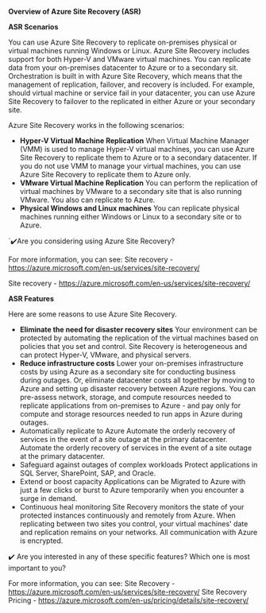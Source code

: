 **Overview of Azure Site Recovery (ASR)**

**ASR Scenarios**

You can use Azure Site Recovery to replicate on-premises physical or virtual machines running Windows or Linux. Azure Site Recovery includes support for both Hyper-V and VMware virtual machines. You can replicate data from your on-premises datacenter to Azure or to a secondary sit. Orchestration is built in with Azure Site Recovery, which means that the management of replication, failover, and recovery is included. For example, should virtual machine or service fail in your datacenter, you can use Azure Site Recovery to failover to the replicated in either Azure or your secondary site.

Azure Site Recovery works in the following scenarios:

* **Hyper-V Virtual Machine Replication**
  When Virtual Machine Manager (VMM) is used to manage Hyper-V virtual machines, you can use Azure Site Recovery to replicate them to Azure or to a secondary datacenter. If you do not use VMM to manage your virtual machines, you can use Azure Site Recovery to replicate them to Azure only.
* **VMware Virtual Machine Replication**
  You can perform the replication of virtual machines by VMware to a secondary site that is also running VMware. You also can replicate to Azure.
* **Physical Windows and Linux machines**
  You can replicate physical machines running either Windows or Linux to a secondary site or to Azure.

`:heavy_check_mark:Are you considering using Azure Site Recovery?

For more information, you can see:
Site recovery - https://azure.microsoft.com/en-us/services/site-recovery/

Site recovery - https://azure.microsoft.com/en-us/services/site-recovery/

**ASR Features**

Here are some reasons to use Azure Site Recovery.

* **Eliminate the need for disaster recovery sites**
  Your environment can be protected by automating the replication of the virtual machines based on policies that you set and control. Site Recovery is heterogeneous and can protect Hyper-V, VMware, and physical servers.
* **Reduce infrastructure costs**
  Lower your on-premises infrastructure costs by using Azure as a secondary site for conducting business during outages. Or, eliminate datacenter costs all together by moving to Azure and setting up disaster recovery between Azure regions. You can pre-assess network, storage, and compute resources needed to replicate applications from on-premises to Azure -  and pay only for compute and storage resources needed to run apps in Azure during outages.
* Automatically replicate to Azure
  Automate the orderly recovery of services in the event of a site outage at the primary datacenter. Automate the orderly recovery of services in the event of a site outage at the primary datacenter.
* Safeguard against outages of complex workloads
  Protect applications in SQL Server, SharePoint, SAP, and Oracle.
* Extend or boost capacity
  Applications can be Migrated to Azure with just a few clicks or burst to Azure temporarily when you encounter a surge in demand.
* Continuous heal monitoring
  Site Recovery monitors the state of your protected instances continuously and remotely from Azure. When replicating between two sites you control, your virtual machines' date and replication remains on your networks. All communication with Azure is encrypted.

:heavy_check_mark: Are you interested in any of these specific features? Which one is most important to you?

For more information, you can see:
Site Recovery -  https://azure.microsoft.com/en-us/services/site-recovery/
Site Recovery Pricing - https://azure.microsoft.com/en-us/pricing/details/site-recovery/